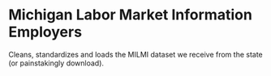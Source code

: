 # Michigan Labor Market Information Employers

Cleans, standardizes and loads the MILMI dataset we receive from the state (or painstakingly download).

